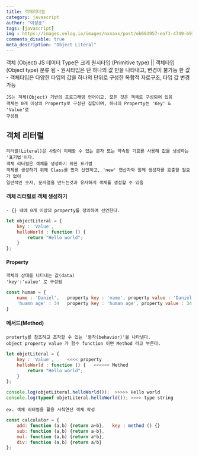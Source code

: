 ```yaml
---
title: 객체리터럴
category: javascript
author: "이정훈"
tags: [javascript]
img : https://images.velog.io/images/nxnaxx/post/eb68d957-eaf1-4749-b918-79432ac2a84d/JS-Thumb-object-literal.png
comments_disable: true
meta_description: "Object Literal"
---
```


객체 (Object)
	JS 데이터 Type은  크게 원시타입 (Primitive type) || 객체타입 (Object type) 분류 됨
		- 원시타입은 단 하나의 값 만을 나타내고, 변경이 불가능 한 값
		- 객체타입은 다양한 타입의 값을 하나의 단위로 구성한 복합적 자료구조, 타입 값 변경 가능
	
	JS는 객체(Object) 기반의 프로그래밍 언어이고, 모든 것은 객체로 구성되어 있음
	객체는 0개 이상의 Property로 구성된 집합이며, 하나의 Property는 'Key' & 'Value'로 
	구성됨

## 객체 리터럴
	리터럴(Literal)은 사람이 이해할 수 있는 문자 또는 약속된 기호를 사용해 값을 생성하는 
	'표기법'이다.
	객체 리터럴은 객체를 생성하기 위한 표기법
	객체를 생성하기 위해 Class를 먼저 선언하고, 'new' 연산자와 함께 생성자를 호출할 필요가 없이
	일반적인 숫자, 문자열을 만드는것과 유사하게 객체를 생성할 수 있음

#### 객체 리터럴로 객체 생성하기
	- {} 내에 0개 이상의 property를 정의하여 선언한다.
```JavaScript
let objectLiteral = {
	key : 'Value',
	helloWorld : function () {
		return "Hello world";
	}
};
```
#### Property
	객체의 상태를 나타내는 값(data)
	'key':'value' 로 구성됨
```JavaScript
const human = {
	name : 'Daniel',   property key : 'name', property value : 'Daniel'
	'huamn age' : 34   property key : 'human age', property value : 34
}
```

#### 메서드(Method)
	proterty를 참조하고 조작할 수 있는 '동작(behavior)'을 나타낸다.
	object property value 가 함수 function 이면 Method 라고 부른다.
```JavaScript
let objetLiteral = {
	key : 'Value',     <<<< property
	helloWorld : function () {   <<<<<< Method
		return "Hello world"; 
	}
};

console.log(objetLiteral.helloWorld());  >>>>> Hello world
console.log(typeof objetLiteral.helloWorld()); >>>> type string
```

	ex. 객체 리터럴을 활용 사칙연산 객체 작성
```JavaScript
const calculator = {
	add: function (a,b) {return a+b},   key : method () {}
	sub: function (a,b) {return a-b},
	mul: function (a,b) {return a*b},
	div: function (a,b) {return a/b}
};
```
